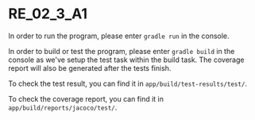 # RE_02_3_A1



In order to run the program, please enter `gradle run` in the console.

In order to build or test the program, please enter `gradle build` in the console as we've setup the test task within the build task. The coverage report will also be generated after the tests finish.

To check the test result, you can find it in `app/build/test-results/test/`.

To check the coverage report, you can find it in `app/build/reports/jacoco/test/`.

